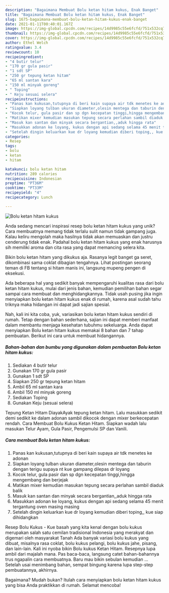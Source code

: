 ```yaml
---
description: "Bagaimana Membuat Bolu ketan hitam kukus, Enak Banget"
title: "Bagaimana Membuat Bolu ketan hitam kukus, Enak Banget"
slug: 1675-bagaimana-membuat-bolu-ketan-hitam-kukus-enak-banget
date: 2021-01-11T00:40:01.167Z
image: https://img-global.cpcdn.com/recipes/14d9985c55e6fcfd/751x532cq70/bolu-ketan-hitam-kukus-foto-resep-utama.jpg
thumbnail: https://img-global.cpcdn.com/recipes/14d9985c55e6fcfd/751x532cq70/bolu-ketan-hitam-kukus-foto-resep-utama.jpg
cover: https://img-global.cpcdn.com/recipes/14d9985c55e6fcfd/751x532cq70/bolu-ketan-hitam-kukus-foto-resep-utama.jpg
author: Ethel Welch
ratingvalue: 3.4
reviewcount: 10
recipeingredient:
- "4 butir telur"
- "170 gr gula pasir"
- "1 sdt SP"
- "250 gr tepung ketan hitam"
- "65 ml santan kara"
- "150 ml minyak goreng"
- " Toping"
- " Keju sesuai selera"
recipeinstructions:
- "Panas kan kukusan,tutupnya di beri kain supaya air tdk menetes ke adonan"
- "Siapkan loyang tulban ukuran diameter,olesin mentega dan taburin dengan terigu supaya nt kue gampang dilepas dr loyang"
- "Kocok telur, gula pasir dan sp dgn kecepatan tinggi,hingga mengembang dan berjejak"
- "Matikan mixer kemudian masukan tepung secara perlahan sambil diaduk balik"
- "Masuk kan santan dan minyak secara bergantian,,aduk hingga rata"
- "Masukkan adonan ke loyang, kukus dengan api sedang selama 45 menit tergantung oven masing masing"
- "Setelah dingin keluarkan kue dr loyang kemudian diberi toping,, kue siap dihidangkan"
categories:
- Resep
tags:
- bolu
- ketan
- hitam

katakunci: bolu ketan hitam 
nutrition: 289 calories
recipecuisine: Indonesian
preptime: "PT36M"
cooktime: "PT33M"
recipeyield: "4"
recipecategory: Lunch

---
```



![Bolu ketan hitam kukus](https://img-global.cpcdn.com/recipes/14d9985c55e6fcfd/751x532cq70/bolu-ketan-hitam-kukus-foto-resep-utama.jpg)

Anda sedang mencari inspirasi resep bolu ketan hitam kukus yang unik? Cara membuatnya memang tidak terlalu sulit namun tidak gampang juga. Kalau keliru mengolah maka hasilnya tidak akan memuaskan dan justru cenderung tidak enak. Padahal bolu ketan hitam kukus yang enak harusnya sih memiliki aroma dan cita rasa yang dapat memancing selera kita.

Bikin bolu ketan hitam yang dikukus aja. Rasanya legit banget ga seret, dikombinasi sama coklat dibagian tengahnya. Lihat postingan seorang teman di FB tentang si hitam manis ini, langsung mupeng pengen di eksekusi.

Ada beberapa hal yang sedikit banyak mempengaruhi kualitas rasa dari bolu ketan hitam kukus, mulai dari jenis bahan, kemudian pemilihan bahan segar sampai cara membuat dan menghidangkannya. Tidak usah pusing jika ingin menyiapkan bolu ketan hitam kukus enak di rumah, karena asal sudah tahu triknya maka hidangan ini dapat jadi sajian spesial.


Nah, kali ini kita coba, yuk, variasikan bolu ketan hitam kukus sendiri di rumah. Tetap dengan bahan sederhana, sajian ini dapat memberi manfaat dalam membantu menjaga kesehatan tubuhmu sekeluarga. Anda dapat menyiapkan Bolu ketan hitam kukus memakai 8 bahan dan 7 tahap pembuatan. Berikut ini cara untuk membuat hidangannya.

<!--inarticleads1-->

##### Bahan-bahan dan bumbu yang digunakan dalam pembuatan Bolu ketan hitam kukus:

1. Sediakan 4 butir telur
1. Gunakan 170 gr gula pasir
1. Gunakan 1 sdt SP
1. Siapkan 250 gr tepung ketan hitam
1. Ambil 65 ml santan kara
1. Ambil 150 ml minyak goreng
1. Sediakan  Toping
1. Gunakan  Keju (sesuai selera)


Tepung Ketan Hitam DiayakAyak tepung ketan hitam. Lalu masukkan sedikit demi sedikit ke dalam adonan sambil dikocok dengan mixer berkecepatan rendah. Cara Membuat Bolu Kukus Ketan Hitam. Siapkan wadah lalu masukan Telur Ayam, Gula Pasir, Pengemulsi SP dan Vanili. 

<!--inarticleads2-->

##### Cara membuat Bolu ketan hitam kukus:

1. Panas kan kukusan,tutupnya di beri kain supaya air tdk menetes ke adonan
1. Siapkan loyang tulban ukuran diameter,olesin mentega dan taburin dengan terigu supaya nt kue gampang dilepas dr loyang
1. Kocok telur, gula pasir dan sp dgn kecepatan tinggi,hingga mengembang dan berjejak
1. Matikan mixer kemudian masukan tepung secara perlahan sambil diaduk balik
1. Masuk kan santan dan minyak secara bergantian,,aduk hingga rata
1. Masukkan adonan ke loyang, kukus dengan api sedang selama 45 menit tergantung oven masing masing
1. Setelah dingin keluarkan kue dr loyang kemudian diberi toping,, kue siap dihidangkan


Resep Bolu Kukus - Kue basah yang kita kenal dengan bolu kukus merupakan salah satu cemilan tradisional Indonesia yang merakyat dan digemari oleh masyarakat Tanah Ada banyak variasi bolu kukus yang dibuat, misalnya rasa coklat, bolu kukus pelangi, bolu kukus jahe, pisang, dan lain-lain. Kali ini nyoba bikin Bolu kukus Ketan Hitam. Resepnya lupa ambil dari majalah mana. Pas baca-baca, langsung catet bahan-bahannya trus ngapalin cara membuatnya. Baru mau bikin sebulan kemudian … Setelah usai menimbang bahan, sempat bingung karena lupa step-step pembuatannya, akhirnya. 

Bagaimana? Mudah bukan? Itulah cara menyiapkan bolu ketan hitam kukus yang bisa Anda praktikkan di rumah. Selamat mencoba!
